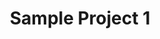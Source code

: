 ---
title: "Sample Project 1"
description: "This is a sample project demonstrating our catalog system"
tag: "demo"
googleDocUrl: "https://docs.google.com/document/d/e/2PACX-your-doc-id/pub"
---